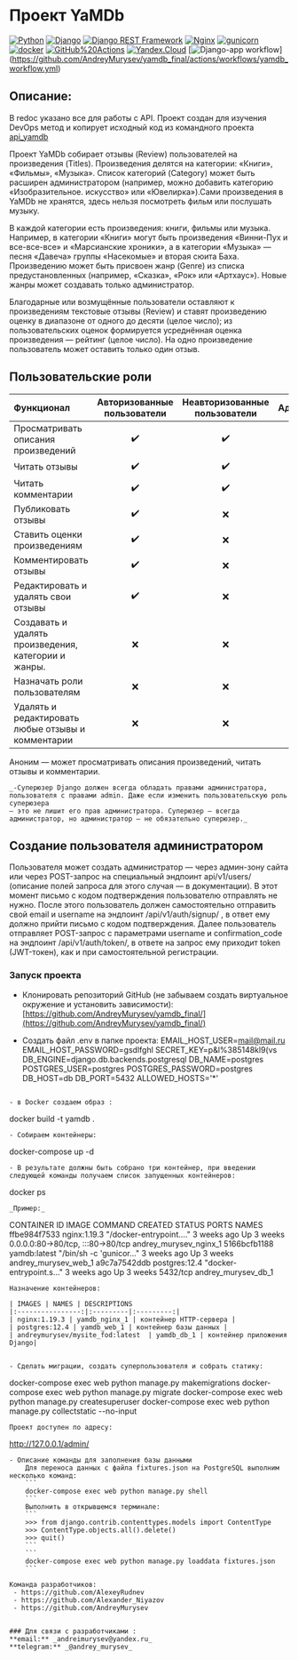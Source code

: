 # Проект YaMDb
[![Python](https://img.shields.io/badge/-Python-464646?style=flat-square&logo=Python)](https://www.python.org/)
[![Django](https://img.shields.io/badge/-Django-464646?style=flat-square&logo=Django)](https://www.djangoproject.com/)
[![Django REST Framework](https://img.shields.io/badge/-Django%20REST%20Framework-464646?style=flat-square&logo=Django%20REST%20Framework)](https://www.django-rest-framework.org/)
[![Nginx](https://img.shields.io/badge/-NGINX-464646?style=flat-square&logo=NGINX)](https://nginx.org/ru/)
[![gunicorn](https://img.shields.io/badge/-gunicorn-464646?style=flat-square&logo=gunicorn)](https://gunicorn.org/)
[![docker](https://img.shields.io/badge/-Docker-464646?style=flat-square&logo=docker)](https://www.docker.com/)
[![GitHub%20Actions](https://img.shields.io/badge/-GitHub%20Actions-464646?style=flat-square&logo=GitHub%20actions)](https://github.com/features/actions)
[![Yandex.Cloud](https://img.shields.io/badge/-Yandex.Cloud-464646?style=flat-square&logo=Yandex.Cloud)](https://cloud.yandex.ru/)
[![Django-app workflow](https://github.com/AndreyMurysev/yamdb_final/actions/workflows/yamdb_workflow.yml/badge.svg)]
(https://github.com/AndreyMurysev/yamdb_final/actions/workflows/yamdb_workflow.yml)

## Описание:

В redoc указано все для работы с API. Проект создан для изучения DevOps метод и копирует исходный код из командного проекта
[api_yamdb](https://github.com/AndreyMurysev/api_yamdb)  

Проект YaMDb собирает отзывы (Review) пользователей на произведения (Titles). Произведения делятся на категории: «Книги», «Фильмы», 
«Музыка». Список категорий (Category) может быть расширен администратором (например, можно добавить категорию «Изобразительное.
искусство» или «Ювелирка»).Сами произведения в YaMDb не хранятся, здесь нельзя посмотреть фильм или послушать музыку.

В каждой категории есть произведения: книги, фильмы или музыка. Например, в категории «Книги» могут быть произведения «Винни-Пух и
все-все-все» и «Марсианские хроники», а в категории «Музыка» — песня «Давеча» группы «Насекомые» и вторая сюита Баха. Произведению
может быть присвоен жанр (Genre) из списка предустановленных (например, «Сказка», «Рок» или «Артхаус»). Новые жанры может создавать
только администратор.

Благодарные или возмущённые пользователи оставляют к произведениям текстовые отзывы (Review) и ставят произведению оценку в диапазоне
от одного до десяти (целое число); из пользовательских оценок формируется усреднённая оценка произведения — рейтинг (целое число). На
одно произведение пользователь может оставить только один отзыв.

## Пользовательские роли

| Функционал | Авторизованные пользователи |  Неавторизованные пользователи | Администратор  | Модератор |
|:----------------|:---------:|:---------:|:---------:|:---------:|
| Просматривать описания произведений | :heavy_check_mark: | :heavy_check_mark: | :heavy_check_mark: | :heavy_check_mark: |
| Читать отзывы | :heavy_check_mark: | :heavy_check_mark: | :heavy_check_mark: | :heavy_check_mark: |
| Читать комментарии | :heavy_check_mark: | :heavy_check_mark: | :heavy_check_mark: | :heavy_check_mark: |
| Публиковать отзывы | :heavy_check_mark: | :x: | :heavy_check_mark: | :heavy_check_mark: |
| Ставить оценки произведениям | :heavy_check_mark: | :x: | :heavy_check_mark: | :heavy_check_mark: |
| Комментировать отзывы | :heavy_check_mark: | :x: | :heavy_check_mark: | :heavy_check_mark: |
| Редактировать и удалять свои отзывы | :heavy_check_mark: | :x: | :heavy_check_mark: | :heavy_check_mark: |
| Создавать и удалять произведения, категории и жанры. | :x: | :x: | :heavy_check_mark: | :x: |
| Назначать роли пользователям | :x: | :x: | :heavy_check_mark: | :x: |
| Удалять и редактировать любые отзывы и комментарии | :x: | :x: | :heavy_check_mark: | :heavy_check_mark: |
Аноним — может просматривать описания произведений, читать отзывы и комментарии.

    _-Суперюзер Django должен всегда обладать правами администратора, пользователя с правами admin. Даже если изменить пользовательскую роль суперюзера 
    — это не лишит его прав администратора. Суперюзер — всегда администратор, но администратор — не обязательно суперюзер._

## Создание пользователя администратором

Пользователя может создать администратор — через админ-зону сайта или через POST-запрос на специальный эндпоинт api/v1/users/ (описание полей 
запроса для этого случая — в документации). В этот момент письмо с кодом подтверждения пользователю отправлять не нужно.
После этого пользователь должен самостоятельно отправить свой email и username на эндпоинт /api/v1/auth/signup/ , в ответ ему должно прийти 
письмо с кодом подтверждения. Далее пользователь отправляет POST-запрос с параметрами username и confirmation_code на эндпоинт /api/v1/auth/token/, 
в ответе на запрос ему приходит token (JWT-токен), как и при самостоятельной регистрации.

### Запуск проекта

- Клонировать репозиторий GitHub (не забываем создать виртуальное окружение и установить зависимости):
[https://github.com/AndreyMurysev/yamdb_final/](https://github.com/AndreyMurysev/yamdb_final/)

- Создать файл .env в папке проекта:
EMAIL_HOST_USER=mail@mail.ru
EMAIL_HOST_PASSWORD=gsdlfghl
SECRET_KEY=p&l%385148kl9(vs
DB_ENGINE=django.db.backends.postgresql
DB_NAME=postgres
POSTGRES_USER=postgres
POSTGRES_PASSWORD=postgres
DB_HOST=db
DB_PORT=5432
ALLOWED_HOSTS='*'
```

- в Docker cоздаем образ :

```
docker build -t yamdb .
```
- Собираем контейнеры:
```
docker-compose up -d
```
- В результате должны быть собрано три контейнер, при введении следующей команды получаем список запущенных контейнеров:  
```
docker ps
```  
_Пример:_  

```
CONTAINER ID   IMAGE                             COMMAND                  CREATED       STATUS       PORTS                               NAMES
ffbe984f7533   nginx:1.19.3                      "/docker-entrypoint.…"   3 weeks ago   Up 3 weeks   0.0.0.0:80->80/tcp, :::80->80/tcp   andrey_murysev_nginx_1
5166bcfb1188   yamdb:latest                      "/bin/sh -c 'gunicor…"   3 weeks ago   Up 3 weeks                                       andrey_murysev_web_1
a9c7a7542ddb   postgres:12.4                     "docker-entrypoint.s…"   3 weeks ago   Up 3 weeks   5432/tcp                            andrey_murysev_db_1
```
Назначение контейнеров:  

| IMAGES | NAMES | DESCRIPTIONS
|:----------------:|:---------|:---------:|
| nginx:1.19.3 | yamdb_nginx_1 | контейнер HTTP-сервера |
| postgres:12.4 | yamdb_web_1 | контейнер базы данных |
| andreymurysev/mysite_fod:latest  | yamdb_db_1 | контейнер приложения Django|


- Сделать миграции, создать суперпользователя и собрать статику:
```
docker-compose exec web python manage.py makemigrations
docker-compose exec web python manage.py migrate
docker-compose exec web python manage.py createsuperuser
docker-compose exec web python manage.py collectstatic --no-input 
```
Проект доступен по адресу:
```
http://127.0.0.1/admin/
```
- Описание команды для заполнения базы данными
    Для переноса данных с файла fixtures.json на PostgreSQL выполним несколько команд:
    ```
    docker-compose exec web python manage.py shell 
    ```
    Выполнить в открывшемся терминале:
    ```
    >>> from django.contrib.contenttypes.models import ContentType
    >>> ContentType.objects.all().delete()
    >>> quit()
    ```
    ```
    docker-compose exec web python manage.py loaddata fixtures.json
    ```

Команда разработчиков:
 - https://github.com/AlexeyRudnev
 - https://github.com/Alexander_Niyazov
 - https://github.com/AndreyMurysev


### Для связи с разработчиками :
**email:** _andreimurysev@yandex.ru_  
**telegram:** _@andrey_murysev_  
  
